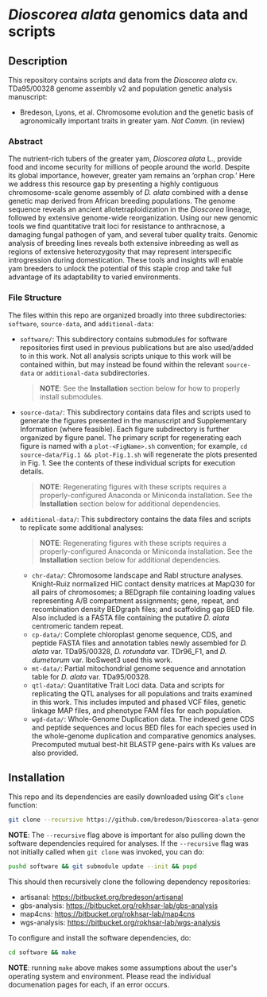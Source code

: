 # *Dioscorea alata* genomics data and scripts

## Description
This repository contains scripts and data from the *Dioscorea alata* cv. TDa95/00328 genome assembly v2 and population genetic analysis manuscript:

- Bredeson, Lyons, et al. Chromosome evolution and the genetic basis of agronomically important traits in greater yam. *Nat Comm*. (in review)


### Abstract
The nutrient-rich tubers of the greater yam, *Dioscorea alata* L., provide food and income security for millions of people around the world. Despite its global importance, however, greater yam remains an ‘orphan crop.’ Here we address this resource gap by presenting a highly contiguous chromosome-scale genome assembly of *D. alata* combined with a dense genetic map derived from African breeding populations. The genome sequence reveals an ancient allotetraploidization in the *Dioscorea* lineage, followed by extensive genome-wide reorganization. Using our new genomic tools we find quantitative trait loci for resistance to anthracnose, a damaging fungal pathogen of yam, and several tuber quality traits. Genomic analysis of breeding lines reveals both extensive inbreeding as well as regions of extensive heterozygosity that may represent interspecific introgression during domestication. These tools and insights will enable yam breeders to unlock the potential of this staple crop and take full advantage of its adaptability to varied environments.


### File Structure

The files within this repo are organized broadly into three subdirectories: `software`, `source-data`, and `additional-data`: 

- `software/`: This subdirectory contains submodules for software repositories first used in previous publications but are also used/added to in this work. Not all analysis scripts unique to this work will be contained within, but may instead be found within the relevant `source-data` or `additional-data` subdirectories.
  > **NOTE**: See the **Installation** section below for how to properly install submodules.


- `source-data/`: This subdirectory contains data files and scripts used to generate the figures presented in the manuscript and Supplementary Information (where feasible). Each figure subdirectory is further organized by figure panel. The primary script for regenerating each figure is named with a `plot-<FigName>.sh` convention; for example, `cd source-data/Fig.1 && plot-Fig.1.sh` will regenerate the plots presented in Fig. 1. See the contents of these individual scripts for execution details.
  > **NOTE**: Regenerating figures with these scripts requires a properly-configured Anaconda or Miniconda installation. See the **Installation** section below for additional dependencies.
  

- `additional-data/`: This subdirectory contains the data files and scripts to replicate some additional analyses:
  > **NOTE**: Regenerating figures with these scripts requires a properly-configured Anaconda or Miniconda installation. See the **Installation** section below for additional dependencies.
  - `chr-data/`: Chromosome landscape and Rabl structure analyses. Knight-Ruiz normalized HiC contact density matrices at MapQ30 for all pairs of chromosomes; a BEDgraph file containing loading values representing A/B compartment assignments; gene, repeat, and recombination density BEDgraph files; and scaffolding gap BED file. Also included is a FASTA file containing the putative *D. alata* centromeric tandem repeat.
  - `cp-data/`: Complete chloroplast genome sequence, CDS, and peptide FASTA files and annotation tables newly assembled for *D. alata* var. TDa95/00328, *D. rotundata* var. TDr96_F1, and *D. dumetorum* var. IboSweet3 used this work.
  - `mt-data/`: Partial mitochondrial genome sequence and annotation table for *D. alata* var. TDa95/00328.
  - `qtl-data/`: Quantitative Trait Loci data. Data and scripts for replicating the QTL analyses for all populations and traits examined in this work. This includes imputed and phased VCF files, genetic linkage MAP files, and phenotype FAM files for each population.
  - `wgd-data/`: Whole-Genome Duplication data. The indexed gene CDS and peptide sequences and locus BED files for each species used in the whole-genome duplication and comparative genomics analyses. Precomputed mutual best-hit BLASTP gene-pairs with Ks values are also provided.


## Installation
This repo and its dependencies are easily downloaded using Git's `clone` function:
```bash
git clone --recursive https://github.com/bredeson/Dioscorea-alata-genomics.git

```
**NOTE**: The `--recursive` flag above is important for also pulling down the software dependencies required for analyses. If the `--recursive` flag was not initially called when `git clone` was invoked, you can do:
```bash
pushd software && git submodule update --init && popd
```

This should then recursively clone the following dependency repositories:
- artisanal: https://bitbucket.org/bredeson/artisanal
- gbs-analysis: https://bitbucket.org/rokhsar-lab/gbs-analysis
- map4cns: https://bitbucket.org/rokhsar-lab/map4cns
- wgs-analysis: https://bitbucket.org/rokhsar-lab/wgs-analysis

To configure and install the software dependencies, do:
```bash
cd software && make
```
**NOTE**: running `make` above makes some assumptions about the user's
operating system and environment. Please read the individual documenation
pages for each, if an error occurs.



